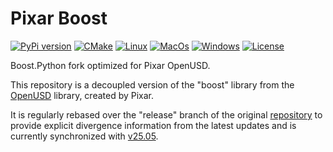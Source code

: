 # Pixar Boost

[![PyPi version](https://img.shields.io/pypi/v/pxr-boost.svg?logo=pypi&label=PyPI&logoColor=gold)](https://pypi.python.org/pypi/pxr-boost)
[![CMake](https://img.shields.io/badge/CMake-3.21...3.31-blue.svg?logo=CMake&logoColor=blue)](https://cmake.org)
[![Linux](https://github.com/untwine/pxr-boost/actions/workflows/linux.yml/badge.svg?branch=main)](https://github.com/untwine/pxr-boost/actions/workflows/linux.yml)
[![MacOs](https://github.com/untwine/pxr-boost/actions/workflows/macos.yml/badge.svg?branch=main)](https://github.com/untwine/pxr-boost/actions/workflows/macos.yml)
[![Windows](https://github.com/untwine/pxr-boost/actions/workflows/windows.yml/badge.svg?branch=main)](https://github.com/untwine/pxr-boost/actions/workflows/windows.yml)
[![License](https://img.shields.io/badge/License-TOST-yellow.svg)](https://github.com/untwine/pxr-boost/blob/main/LICENSE.txt)

Boost.Python fork optimized for Pixar OpenUSD.

This repository is a decoupled version of the "boost" library from the
[OpenUSD](https://graphics.pixar.com/usd/release/index.html) library, created
by Pixar.

It is regularly rebased over the "release" branch of the original
[repository](https://github.com/PixarAnimationStudios/OpenUSD) to provide
explicit divergence information from the latest updates and is currently
synchronized with
[v25.05](https://github.com/PixarAnimationStudios/OpenUSD/releases/tag/v25.05).
